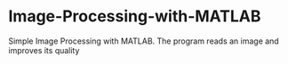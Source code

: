 Image-Processing-with-MATLAB
============================

Simple Image Processing with MATLAB. The program reads an image and improves its quality
